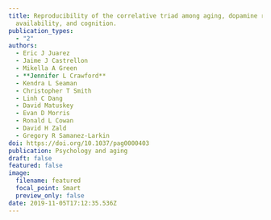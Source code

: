 ```yaml
---
title: Reproducibility of the correlative triad among aging, dopamine receptor
  availability, and cognition.
publication_types:
  - "2"
authors:
  - Eric J Juarez
  - Jaime J Castrellon
  - Mikella A Green
  - **Jennifer L Crawford**
  - Kendra L Seaman
  - Christopher T Smith
  - Linh C Dang
  - David Matuskey
  - Evan D Morris
  - Ronald L Cowan
  - David H Zald
  - Gregory R Samanez-Larkin
doi: https://doi.org/10.1037/pag0000403
publication: Psychology and aging
draft: false
featured: false
image:
  filename: featured
  focal_point: Smart
  preview_only: false
date: 2019-11-05T17:12:35.536Z
---
```

